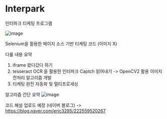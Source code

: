 # Interpark
인터파크 티케팅 프로그램

![image](https://user-images.githubusercontent.com/76196439/158314431-64e3da86-7f46-4783-93e4-f8fc4dbaed67.png)

Selenium을 활용한 페이지 소스 기반 티케팅 코드 (이미지 X)

다룰 내용 요약

1. iframe 왔다갔다 하기
2. tesseract OCR 을 활용한 인터파크 Captch 읽어내기 -> OpenCV2 활용 이미지 전처리 알고리즘 개발
3. 티케팅 완전 자동화 및 멀티프로세싱 

알고리즘 간단 요약
![image](https://user-images.githubusercontent.com/76196439/158314814-f4943b36-03b2-4fc9-a35f-2ae405cdbf68.png)


코드 해설 업로드 예정 (네이버 블로그) -> 
https://blog.naver.com/eric3285/222559520267
